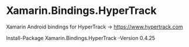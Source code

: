 # Xamarin.Bindings.HyperTrack
Xamarin Android bindings for HyperTrack -> https://www.hypertrack.com

Install-Package Xamarin.Bindings.HyperTrack -Version 0.4.25	
